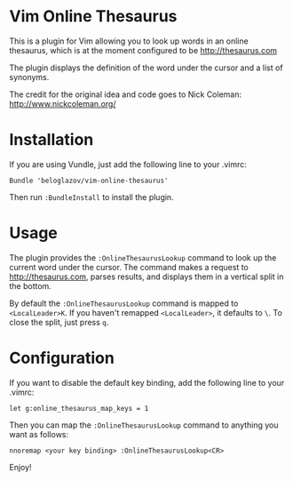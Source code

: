 # Vim Online Thesaurus

This is a plugin for Vim allowing you to look up words in an online thesaurus,
which is at the moment configured to be http://thesaurus.com

The plugin displays the definition of the word under the cursor and a list of
synonyms.

The credit for the original idea and code goes to Nick Coleman:
http://www.nickcoleman.org/


# Installation

If you are using Vundle, just add the following line to your .vimrc:

```
Bundle 'beloglazov/vim-online-thesaurus'
```

Then run `:BundleInstall` to install the plugin.


# Usage

The plugin provides the `:OnlineThesaurusLookup` command to look up the current
word under the cursor. The command makes a request to http://thesaurus.com,
parses results, and displays them in a vertical split in the bottom.

By default the `:OnlineThesaurusLookup` command is mapped to `<LocalLeader>K`.
If you haven't remapped `<LocalLeader>`, it defaults to `\`. To close the split,
just press `q`.


# Configuration

If you want to disable the default key binding, add the following line to your
.vimrc:

```
let g:online_thesaurus_map_keys = 1
```

Then you can map the `:OnlineThesaurusLookup` command to anything you want as
follows:

```
nnoremap <your key binding> :OnlineThesaurusLookup<CR>
```

Enjoy!

